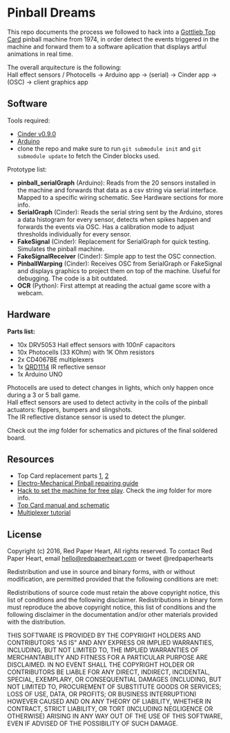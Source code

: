 Pinball Dreams
==============

This repo documents the process we followed to hack into a [Gottlieb Top Card](http://www.ipdb.org/machine.cgi?id=2580) pinball machine from 1974, in order detect the events triggered in the machine and forward them to a software aplication that displays artful animations in real time.

The overall arquitecture is the following:    
Hall effect sensors / Photocells -> Arduino app -> (serial) -> Cinder app -> (OSC) -> client graphics app

Software
--------
Tools required:
- [Cinder v0.9.0](https://github.com/cinder/Cinder/tree/v0.9.0)
- [Arduino](https://www.arduino.cc/en/Main/Software)
- clone the repo and make sure to run ``git submodule init`` and ``git submodule update`` to fetch the Cinder blocks used. 

Prototype list:
- **pinball_serialGraph** (Arduino): Reads from the 20 sensors installed in the machine and forwards that data as a csv string via serial interface. Mapped to a specific wiring schematic. See Hardware sections for more info.
- **SerialGraph** (Cinder): Reads the serial string sent by the Arduino, stores a data histogram for every sensor, detects when spikes happen and forwards the events via OSC. Has a calibration mode to adjust thresholds individually for every sensor.
- **FakeSignal** (Cinder): Replacement for SerialGraph for quick testing. Simulates the pinball machine.
- **FakeSignalReceiver** (Cinder): Simple app to test the OSC connection.
- **PinballWarping** (Cinder): Receives OSC from SerialGraph or FakeSignal and displays graphics to project them on top of the machine. Useful for debugging. The code is a bit outdated. 
- **OCR** (Python): First attempt at reading the actual game score with a webcam.

Hardware
--------
**Parts list:**
- 10x DRV5053 Hall effect sensors with 100nF capacitors
- 10x Photocells (33 KOhm) with 1K Ohm resistors
- 2x CD4067BE multiplexers
- 1x [QRD1114](https://www.sparkfun.com/products/246) IR reflective sensor 
- 1x Arduino UNO

Photocells are used to detect changes in lights, which only happen once during a 3 or 5 ball game.   
Hall effect sensors are used to detect activity in the coils of the pinball actuators: flippers, bumpers and slingshots.    
The IR reflective distance sensor is used to detect the plunger.

Check out the *img* folder for schematics and pictures of the final soldered board.

Resources
--------
- Top Card replacement parts [1](http://actionpinball.com/parts.php?item=FKGTBEM), [2](http://www.marcospecialties.com/pinball-parts/730)
- [Electro-Mechanical Pinball repairing guide](http://www.pinrepair.com/em/)
- [Hack to set the machine for free play](http://www.pinrepair.com/em/index3.htm#free). Check the *img* folder for more info.
- [Top Card manual and schematic](http://www.marcospecialties.com/pinball-parts/DOC1684)
- [Multiplexer tutorial](http://tronixstuff.com/2013/08/05/part-review-74hc4067-16-channel-analog-multiplexerdemultiplexer/)

License
-------
Copyright (c) 2016, Red Paper Heart, All rights reserved. To contact Red Paper Heart, email hello@redpaperheart.com or tweet @redpaperhearts

Redistribution and use in source and binary forms, with or without modification, are permitted provided that the following conditions are met:
 
Redistributions of source code must retain the above copyright notice, this list of conditions and the following disclaimer. Redistributions in binary form must reproduce the above copyright notice, this list of conditions and the following disclaimer in the documentation and/or other materials provided with the distribution.
 
THIS SOFTWARE IS PROVIDED BY THE COPYRIGHT HOLDERS AND CONTRIBUTORS "AS IS" AND ANY EXPRESS OR IMPLIED WARRANTIES, INCLUDING, BUT NOT LIMITED TO, THE IMPLIED WARRANTIES OF MERCHANTABILITY AND FITNESS FOR A PARTICULAR PURPOSE ARE DISCLAIMED. IN NO EVENT SHALL THE COPYRIGHT HOLDER OR CONTRIBUTORS BE LIABLE FOR ANY DIRECT, INDIRECT, INCIDENTAL, SPECIAL, EXEMPLARY, OR CONSEQUENTIAL DAMAGES (INCLUDING, BUT NOT LIMITED TO, PROCUREMENT OF SUBSTITUTE GOODS OR SERVICES; LOSS OF USE, DATA, OR PROFITS; OR BUSINESS INTERRUPTION) HOWEVER CAUSED AND ON ANY THEORY OF LIABILITY, WHETHER IN CONTRACT, STRICT LIABILITY, OR TORT (INCLUDING NEGLIGENCE OR OTHERWISE) ARISING IN ANY WAY OUT OF THE USE OF THIS SOFTWARE, EVEN IF ADVISED OF THE POSSIBILITY OF SUCH DAMAGE.



